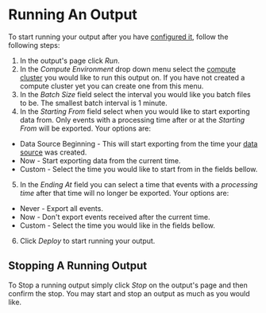 # Running An Output

To start running your output after you have [configured it](/outputs/configuring-schema-and-filters.md), follow the following steps: 

1. In the output's page click _Run_.
2. In the _Compute Environment_ drop down menu select the [compute cluster](/clusters/compute-cluster.md) you would like to run this output on. If you have not created a compute cluster yet you can create one from this menu.
3. In the _Batch Size_ field select the interval you would like you batch files to be. The smallest batch interval is 1 minute.
4. In the _Starting From_ field select when you would like to start exporting data from. Only events with a processing time after or at the _Starting From_ will be exported. Your options are:
 * Data Source Beginning - This will start exporting from the time your [data source](/DataSources.md) was created.
 * Now - Start exporting data from the current time.
 * Custom - Select the time you would like to start from in the fields bellow.
5. In the _Ending At_ field you can select a time that events with a _processing time_ after that time will no longer be exported. Your options are:
 * Never - Export all events.
 * Now - Don't export events received after the current time. 
 * Custom - Select the time you would like  in the fields bellow.
6. Click _Deploy_ to start running your output.

## Stopping A Running Output

To Stop a running output simply click _Stop_ on the output's page and then confirm the stop. You may start and stop an output as much as you would like.